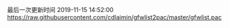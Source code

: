 最后一次更新时间 2019-11-15 14:52:00
https://raw.githubusercontent.com/cdlaimin/gfwlist2pac/master/gfwlist.pac


